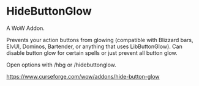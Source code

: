 # HideButtonGlow

A WoW Addon.

Prevents your action buttons from glowing (compatible with Blizzard bars, ElvUI, Dominos, Bartender, or anything that uses LibButtonGlow). Can disable button glow for certain spells or just prevent all button glow.

Open options with /hbg or /hidebuttonglow.

https://www.curseforge.com/wow/addons/hide-button-glow
